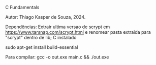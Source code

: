 C Fundamentals

Autor: Thiago Kasper de Souza, 2024.

Dependências:
Extrair ultima versao de scrypt em https://www.tarsnap.com/scrypt.html e renomear pasta extraida para "scrypt"
dentro de lib;
C instalado


sudo apt-get install build-essential

Para compilar:
gcc -o out.exe main.c && ./out.exe


